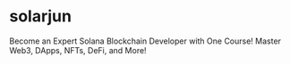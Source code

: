 # solarjun
Become an Expert Solana Blockchain Developer with One Course! Master Web3, DApps, NFTs, DeFi, and More!
